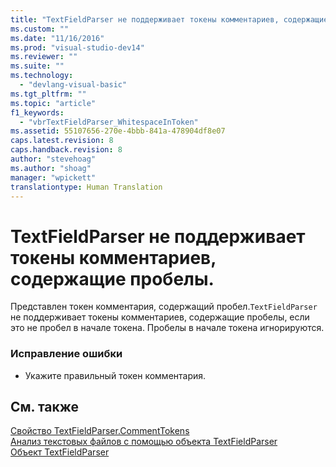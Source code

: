 ```yaml
---
title: "TextFieldParser не поддерживает токены комментариев, содержащие пробелы. | Microsoft Docs"
ms.custom: ""
ms.date: "11/16/2016"
ms.prod: "visual-studio-dev14"
ms.reviewer: ""
ms.suite: ""
ms.technology: 
  - "devlang-visual-basic"
ms.tgt_pltfrm: ""
ms.topic: "article"
f1_keywords: 
  - "vbrTextFieldParser_WhitespaceInToken"
ms.assetid: 55107656-270e-4bbb-841a-478904df8e07
caps.latest.revision: 8
caps.handback.revision: 8
author: "stevehoag"
ms.author: "shoag"
manager: "wpickett"
translationtype: Human Translation
---
```

# TextFieldParser не поддерживает токены комментариев, содержащие пробелы.
Представлен токен комментария, содержащий пробел.`TextFieldParser` не поддерживает токены комментариев, содержащие пробелы, если это не пробел в начале токена. Пробелы в начале токена игнорируются.  
  
### Исправление ошибки  
  
-   Укажите правильный токен комментария.  
  
## См. также  
 [Свойство TextFieldParser.CommentTokens](http://msdn.microsoft.com/ru-ru/2e6b6435-4bee-4c14-a353-e8f2c82e2d61)   
 [Анализ текстовых файлов с помощью объекта TextFieldParser](../../visual-basic/developing-apps/programming/drives-directories-files/parsing-text-files-with-the-textfieldparser-object.md)   
 [Объект TextFieldParser](../../visual-basic/language-reference/objects/textfieldparser-object.md)